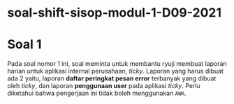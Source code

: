 # soal-shift-sisop-modul-1-D09-2021

# Soal 1
Pada soal nomor 1 ini, soal meminta untuk membantu ryuji membuat laporan harian untuk aplikasi internal perusahaan, *ticky*.
Laporan yang harus dibuat ada 2 yaitu, laporan **daftar peringkat pesan error** terbanyak yang dibuat oleh *ticky*, dan 
laporan **penggunaan user** pada aplikasi *ticky*. Perlu diketahui bahwa pengerjaan ini tidak boleh menggunakan `AWK`.

